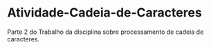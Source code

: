 # Atividade-Cadeia-de-Caracteres
Parte 2 do Trabalho da disciplina sobre processamento de cadeia de caracteres.
